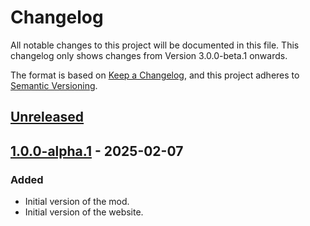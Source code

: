 # Changelog

All notable changes to this project will be documented in this file.
This changelog only shows changes from Version 3.0.0-beta.1 onwards.

The format is based on [Keep a Changelog](https://keepachangelog.com/en/1.1.0/),
and this project adheres to [Semantic Versioning](https://semver.org/spec/v2.0.0.html).

## [Unreleased]

## [1.0.0-alpha.1] - 2025-02-07

### Added

- Initial version of the mod.
- Initial version of the website.

[unreleased]: https://github.com/Redon-Tech/Emergency-Vehicle-Creator/compare/1.0.0-alpha.1...main
[1.0.0-alpha.1]: https://github.com/Redon-Tech/Emergency-Vehicle-Creator/releases/tag/1.0.0-alpha.1